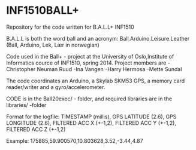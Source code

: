 INF1510BALL+
=============
Repository for the code written for B.A.L.L+ INF1510

B.A.L.L is both the word ball and an acronym:
Ball.Arduino.Leisure.Leather
(Ball, Arduino, Lek, Lær in norwegian)

Code used in the Ball+ - project at the University of Oslo,Institute of Informatics cource of INF1510, spring 2014. Project members are -Christopher Neuman Ruud -Ina Vangen -Harry Hermosa -Mette Sundal

The code coordinates an Arduino, a Skylab SKM53 GPS, a memory card reader/writer and a gyro/accelerometer.

CODE is in the Ball20exec/ - folder, and required libraries are in the libraries/ -folder

Format for the logfile:
TIMESTAMP (millis),
GPS LATITUDE (2.6),
GPS LONGITUDE (2.6),
FILTERED ACC X (+-1,2),
FILTERED ACC Y (+-1,2),
FILTERED ACC Z (+-1,2)

Example: 175885,59.900570,10.803628,3.52,-3.44,4.87
